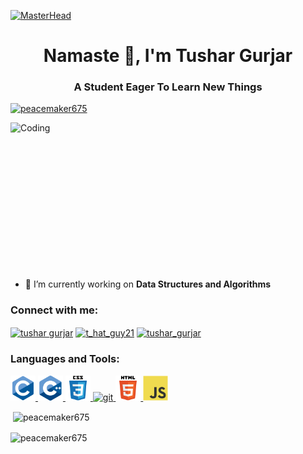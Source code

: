 [![MasterHead](https://gifdb.com/images/high/coding-skills-loading-dk68v8z0hevjpuiv.gif)](https://rishavchanda.io)

<h1 align="center">Namaste 🙏, I'm Tushar Gurjar</h1>
<h3 align="center">A Student Eager To Learn New Things</h3>



<p align="left"> <a href="https://github.com/ryo-ma/github-profile-trophy"><img src="https://github-profile-trophy.vercel.app/?username=peacemaker675" alt="peacemaker675" /></a> </p>
<img align="right" alt="Coding" width="600" height="250" src="https://media.giphy.com/media/v1.Y2lkPTc5MGI3NjExNmU5bXR6MTQxejZ3ZGtqNTVwYTQya2NhcjdjMG1uN3p0YmNkc2l0aSZlcD12MV9pbnRlcm5hbF9naWZfYnlfaWQmY3Q9Zw/bGgsc5mWoryfgKBx1u/giphy.gif">


- 🔭 I’m currently working on **Data Structures and Algorithms**

<h3 align="left">Connect with me:</h3>
<p align="left">
<a href="https://linkedin.com/in/tushar gurjar" target="blank"><img align="center" src="https://raw.githubusercontent.com/rahuldkjain/github-profile-readme-generator/master/src/images/icons/Social/linked-in-alt.svg" alt="tushar gurjar" height="30" width="40" /></a>
<a href="https://instagram.com/t_hat_guy21" target="blank"><img align="center" src="https://raw.githubusercontent.com/rahuldkjain/github-profile-readme-generator/master/src/images/icons/Social/instagram.svg" alt="t_hat_guy21" height="30" width="40" /></a>
<a href="https://www.leetcode.com/tushar_gurjar" target="blank"><img align="center" src="https://raw.githubusercontent.com/rahuldkjain/github-profile-readme-generator/master/src/images/icons/Social/leet-code.svg" alt="tushar_gurjar" height="30" width="40" /></a>
</p>

<h3 align="left">Languages and Tools:</h3>
<p align="left"> <a href="https://www.cprogramming.com/" target="_blank" rel="noreferrer"> <img src="https://raw.githubusercontent.com/devicons/devicon/master/icons/c/c-original.svg" alt="c" width="40" height="40"/> </a> <a href="https://www.w3schools.com/cpp/" target="_blank" rel="noreferrer"> <img src="https://raw.githubusercontent.com/devicons/devicon/master/icons/cplusplus/cplusplus-original.svg" alt="cplusplus" width="40" height="40"/> </a> <a href="https://www.w3schools.com/css/" target="_blank" rel="noreferrer"> <img src="https://raw.githubusercontent.com/devicons/devicon/master/icons/css3/css3-original-wordmark.svg" alt="css3" width="40" height="40"/> </a> <a href="https://git-scm.com/" target="_blank" rel="noreferrer"> <img src="https://www.vectorlogo.zone/logos/git-scm/git-scm-icon.svg" alt="git" width="40" height="40"/> </a> <a href="https://www.w3.org/html/" target="_blank" rel="noreferrer"> <img src="https://raw.githubusercontent.com/devicons/devicon/master/icons/html5/html5-original-wordmark.svg" alt="html5" width="40" height="40"/> </a> <a href="https://developer.mozilla.org/en-US/docs/Web/JavaScript" target="_blank" rel="noreferrer"> <img src="https://raw.githubusercontent.com/devicons/devicon/master/icons/javascript/javascript-original.svg" alt="javascript" width="40" height="40"/> </a> </p>

<p>&nbsp;<img align="center" src="https://github-readme-stats.vercel.app/api?username=peacemaker675&show_icons=true&locale=en" alt="peacemaker675" /></p>

<p><img align="center" src="https://github-readme-streak-stats.herokuapp.com/?user=peacemaker675&" alt="peacemaker675" /></p>

